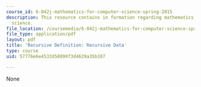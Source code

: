 ```yaml
---
course_id: 6-042j-mathematics-for-computer-science-spring-2015
description: This resource contains in formation regarding mathematics for computer
  science.
file_location: /coursemedia/6-042j-mathematics-for-computer-science-spring-2015/57776e6e4533d58899f3d4629a35b107_MIT6_042JS16_RecursiveData.pdf
file_type: application/pdf
layout: pdf
title: 'Recursive Definition: Recursive Data'
type: course
uid: 57776e6e4533d58899f3d4629a35b107

---
```

None